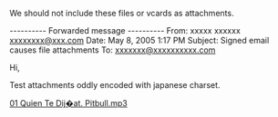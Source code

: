 We should not include these files or vcards as attachments.

---------- Forwarded message ----------
From: xxxxx xxxxxx <xxxxxxxx@xxx.com>
Date: May 8, 2005 1:17 PM
Subject: Signed email causes file attachments
To: xxxxxxx@xxxxxxxxxx.com


Hi,

Test attachments oddly encoded with japanese charset.



[01 Quien Te Dij�at. Pitbull.mp3](01%20Quien%20Te%20Dij%EF%BF%BDat.%20Pitbull.mp3)